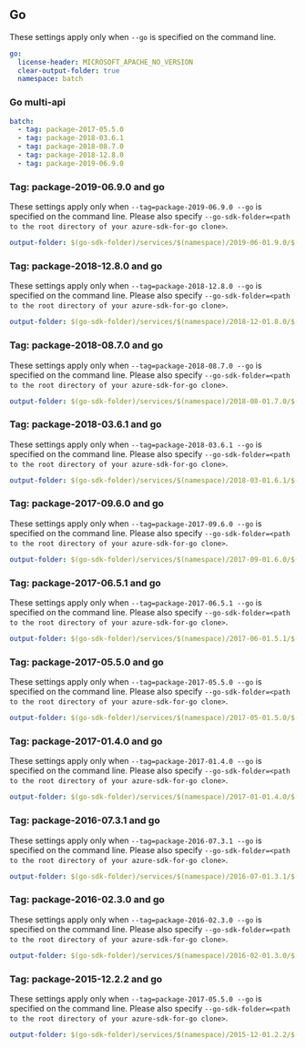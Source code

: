 ## Go

These settings apply only when `--go` is specified on the command line.

``` yaml $(go)
go:
  license-header: MICROSOFT_APACHE_NO_VERSION
  clear-output-folder: true
  namespace: batch
```

### Go multi-api

``` yaml $(go) && $(multiapi)
batch:
  - tag: package-2017-05.5.0
  - tag: package-2018-03.6.1
  - tag: package-2018-08.7.0
  - tag: package-2018-12.8.0
  - tag: package-2019-06.9.0
```

### Tag: package-2019-06.9.0 and go

These settings apply only when `--tag=package-2019-06.9.0 --go` is specified on the command line.
Please also specify `--go-sdk-folder=<path to the root directory of your azure-sdk-for-go clone>`.

``` yaml $(tag)=='package-2019-06.9.0' && $(go)
output-folder: $(go-sdk-folder)/services/$(namespace)/2019-06-01.9.0/$(namespace)
```

### Tag: package-2018-12.8.0 and go

These settings apply only when `--tag=package-2018-12.8.0 --go` is specified on the command line.
Please also specify `--go-sdk-folder=<path to the root directory of your azure-sdk-for-go clone>`.

``` yaml $(tag)=='package-2018-12.8.0' && $(go)
output-folder: $(go-sdk-folder)/services/$(namespace)/2018-12-01.8.0/$(namespace)
```

### Tag: package-2018-08.7.0 and go

These settings apply only when `--tag=package-2018-08.7.0 --go` is specified on the command line.
Please also specify `--go-sdk-folder=<path to the root directory of your azure-sdk-for-go clone>`.

``` yaml $(tag)=='package-2018-08.7.0' && $(go)
output-folder: $(go-sdk-folder)/services/$(namespace)/2018-08-01.7.0/$(namespace)
```

### Tag: package-2018-03.6.1 and go

These settings apply only when `--tag=package-2018-03.6.1 --go` is specified on the command line.
Please also specify `--go-sdk-folder=<path to the root directory of your azure-sdk-for-go clone>`.

``` yaml $(tag)=='package-2018-03.6.1' && $(go)
output-folder: $(go-sdk-folder)/services/$(namespace)/2018-03-01.6.1/$(namespace)
```

### Tag: package-2017-09.6.0 and go

These settings apply only when `--tag=package-2017-09.6.0 --go` is specified on the command line.
Please also specify `--go-sdk-folder=<path to the root directory of your azure-sdk-for-go clone>`.

``` yaml $(tag)=='package-2017-09.6.0' && $(go)
output-folder: $(go-sdk-folder)/services/$(namespace)/2017-09-01.6.0/$(namespace)
```

### Tag: package-2017-06.5.1 and go

These settings apply only when `--tag=package-2017-06.5.1 --go` is specified on the command line.
Please also specify `--go-sdk-folder=<path to the root directory of your azure-sdk-for-go clone>`.

``` yaml $(tag)=='package-2017-06.5.1' && $(go)
output-folder: $(go-sdk-folder)/services/$(namespace)/2017-06-01.5.1/$(namespace)
```

### Tag: package-2017-05.5.0 and go

These settings apply only when `--tag=package-2017-05.5.0 --go` is specified on the command line.
Please also specify `--go-sdk-folder=<path to the root directory of your azure-sdk-for-go clone>`.

``` yaml $(tag)=='package-2017-05.5.0' && $(go)
output-folder: $(go-sdk-folder)/services/$(namespace)/2017-05-01.5.0/$(namespace)
```

### Tag: package-2017-01.4.0 and go

These settings apply only when `--tag=package-2017-01.4.0 --go` is specified on the command line.
Please also specify `--go-sdk-folder=<path to the root directory of your azure-sdk-for-go clone>`.

``` yaml $(tag)=='package-2017-01.4.0' && $(go)
output-folder: $(go-sdk-folder)/services/$(namespace)/2017-01-01.4.0/$(namespace)
```

### Tag: package-2016-07.3.1 and go

These settings apply only when `--tag=package-2016-07.3.1 --go` is specified on the command line.
Please also specify `--go-sdk-folder=<path to the root directory of your azure-sdk-for-go clone>`.

``` yaml $(tag)=='package-2016-07.3.1' && $(go)
output-folder: $(go-sdk-folder)/services/$(namespace)/2016-07-01.3.1/$(namespace)
```

### Tag: package-2016-02.3.0 and go

These settings apply only when `--tag=package-2016-02.3.0 --go` is specified on the command line.
Please also specify `--go-sdk-folder=<path to the root directory of your azure-sdk-for-go clone>`.

``` yaml $(tag)=='package-2016-02.3.0' && $(go)
output-folder: $(go-sdk-folder)/services/$(namespace)/2016-02-01.3.0/$(namespace)
```

### Tag: package-2015-12.2.2 and go

These settings apply only when `--tag=package-2017-05.5.0 --go` is specified on the command line.
Please also specify `--go-sdk-folder=<path to the root directory of your azure-sdk-for-go clone>`.

``` yaml $(tag)=='package-2017-05.5.0' && $(go)
output-folder: $(go-sdk-folder)/services/$(namespace)/2015-12-01.2.2/$(namespace)
```